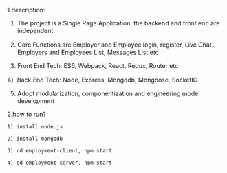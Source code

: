 1.description:

   1) The project is a Single Page Application, the backend and front end are independent
   
   2) Core Functions are Employer and Employee login, register, Live Chat，Employers and Employees List, Messages List etc
   
   3) Front End Tech: ES6, Webpack, React, Redux, Router etc
   
   4）Back End Tech: Node, Express, Mongodb, Mongoose, SocketIO
   
   5) Adopt modularization, componentization and engineering mode development  

2.how to run? 

	1) install node.js

	2) install mongodb
	
	3) cd employment-client, npm start
	
	4) cd employment-server, npm start
	
